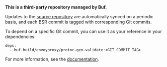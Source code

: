 **This is a third-party repository managed by Buf.**

Updates to the [source repository](https://github.com/envoyproxy/protoc-gen-validate) are automatically synced on a periodic basis, and each
BSR commit is tagged with corresponding Git commits.

To depend on a specific Git commit, you can use it as your reference in your dependencies:

```
deps:
  - buf.build/envoyproxy/protoc-gen-validate:<GIT_COMMIT_TAG>
```

For more information, see the [documentation](https://docs.buf.build/bsr/overview).
